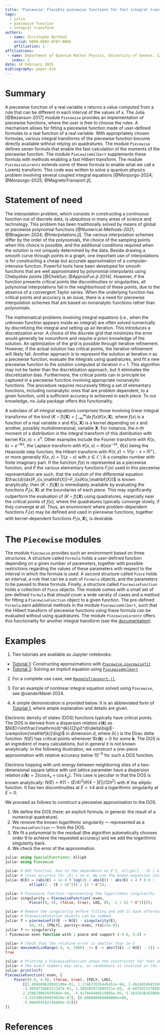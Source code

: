 ```yaml
---
title: 'Piecewise: Flexible piecewise functions for fast integral transforms in Julia'
tags:
  - julia
  - piecewise function
  - integral transform
authors:
  - name: Christophe Berthod
    orcid: 0000-0002-0787-008X
    affiliation: 1
affiliations:
 - name: Department of Quantum Matter Physics, University of Geneva, 1211 Geneva, Switzerland
   index: 1    
date: 18 February 2025
bibliography: paper.bib
---
```


# Summary

A piecewise function of a real variable $x$ returns a value computed from a rule that can be different in each interval of the values of $x$. The Julia [@Bezanson-2017] module `Piecewise` provides an implementation of piecewise functions, where the user is free to choose the rules. A mechanism allows for fitting a piecewise function made of user-defined formulas to a real function of a real variable. With appropriately chosen formulas, various integral transforms of the piecewise function become directly available without relying on quadratures. The module `Piecewise` defines seven formula that enable the fast calculation of the moments of the piecewise function. The module `PiecewiseHilbert` supplements these formula with methods enabling a fast Hilbert transform. The module `PiecewiseLorentz` extends some of these formula to enable what we call a Lorentz transform. This code was written to solve a quantum physics problem involving several coupled integral equations [@Morpurgo-2024; @Morpurgo-2025; @MagnetoTransport.jl].

# Statement of need

The interpolation problem, which consists in constructing a continuous function out of discrete data, is ubiquitous in many areas of science and technology. This problem has been traditionally solved by means of global or piecewise polynomial functions [@Numerical-Methods-2021; @Bhagavan-2024; @Interpolations.jl]. The various interpolation schemes differ by the order of the polynomials, the choice of the sampling points when this choice is possible, and the additional conditions required when the solution is not uniquely determined by the data. Beside drawing a smooth curve through points in a graph, one important use of interpolations is for constructing a cheap but accurate approximation of a computer-intensive function. Powerful tools have been developed for smooth functions that are well approximated by polynomial interpolants using Chebyshev points [@Chebfun; @ApproxFun.jl-2014]. However, if the function presents critical points like discontinuities or singularities, all polynomial interpolations fail in the neighborhood of these points, due to the absence of a convergent Taylor series. When the underlying function has critical points and accuracy is an issue, there is a need for piecewise interpolation schemes that are based on nonanalytic functions rather than polynomials.

The mathematical problems involving integral equations (i.e., when the unknown function appears inside an integral) are often solved numerically by discretizing the integral and setting up an iteration. This introduces a discretization error. A choice of the discrete grid that minimizes the error would generally be nonuniform and require *a priori* knowledge of the solution. An optimization of the grid is possible through iterative refinement. However, if the actual solution has critical points, the iterative refinement will likely fail. Another approach is to represent the solution at iteration $n$ as a piecewise function, evaluate the integrals using quadratures, and fit a new piecewise function to the solution computed at iteration $n+1$. This algorithm may not be faster than the discretization approach, but it eliminates the discretization bias. Furthermore, the critical points can in principle be captured in a piecewise function involving appropriate nonanalytic functions. The procedure requires recursively fitting a set of elementary functions, including nonanalytic ones that are problem dependent, to a given function, until a sufficient accuracy is achieved in each piece. To our knowledge, no Julia package offers this functionality.

A subclass of all integral equations comprises those involving linear integral transforms of the kind $(K\circ f)(\mathbf{X})=\int_{-\infty}^{\infty}dx\,f(x)K(x,\mathbf{X})$, where $f(x)$ is a function of a real variable $x$ and $K(x,\mathbf{X})$ is a kernel depending on $x$ and another, possibly multidimensional, variable $\mathbf{X}$. For instance, the $n$-th moment of a distribution is the integral transform of this distribution with kernel $K(x,n)=x^n$. Other examples include the Fourier transform with $K(x,k)=e^{-ikx}$, the Laplace transform with $K(x,s)=\theta(x)e^{-sx}$, $\theta(x)$ being the Heaviside step function, the Hilbert transform with $K(x,y)=1/(y-x+i0^+)$, or more generally $K(x,z)=1/(z-x)$ with $z\in\mathbb{C}\setminus\mathbb{R}$ a complex number with finite imaginary part. If the function $f(x)$ is represented as a piecewise function, and if the various elementary functions $F_i(x)$ used in this piecewise representation are such, that the solution of the differential equation $\frac{d}{dx}P_i(x,\mathbf{X})=F_i(x)K(x,\mathbf{X})$ is known analytically, then $(K\circ f)(\mathbf{X})$ is immediately available by evaluating the functions $P_i(x,\mathbf{X})$ at the boundaries of each piece. This may significantly outperform the evaluation of $(K\circ f)(\mathbf{X})$ using quadratures, especially near the critical points of $f(x)$, where the quadratures typically converge slowly, if they converge at all. Thus, an environment where problem-dependent functions $F_i(x)$ may be defined and used in piecewise functions, together with kernel-dependent functions $P_i(x,\mathbf{X})$, is desirable.

# The `Piecewise` modules

The module `Piecewise` provides such an environment based on three structures. A structure called `Formula` holds a user-defined function depending on a given number of parameters, together with possible restrictions regarding the values of these parameters with respect to the interval in which the formula is used. A second structure called `Piece` holds an interval, a rule that can be a sum of `Formula` objects, and the parameters to be passed to these formula. Finally, a structure called `PiecewiseFunction` holds a collection of `Piece` objects. The module comes with a small set of pre-defined `Formula` that should cover a wide variety of cases and a method for fitting a `PiecewiseFunction` object to a given function. The pre-defined `Formula` earn additional methods in the module `PiecewiseHilbert`, such that the Hilbert transform of piecewise functions using these formula can be evaluated without using quadratures. The module `PiecewiseLorentz` offers this functionality for another integral transform (see the [documentation](https://christopheberthod.github.io/Piecewise.jl/dev/lorentz.html)).

# Examples

1. Two tutorials are available as Jupyter notebooks:

  - [Tutorial 1](https://github.com/ChristopheBerthod/Piecewise.jl/blob/main/notebooks/Tutorial-1.ipynb): Constructing approximations with [`Piecewise.piecewisefit`](https://christopheberthod.github.io/Piecewise.jl/dev/index.html#Piecewise.piecewisefit)
  - [Tutorial 2](https://github.com/ChristopheBerthod/Piecewise.jl/blob/main/notebooks/Tutorial-2.ipynb): Solving an implicit equation using [`PiecewiseHilbert`](https://christopheberthod.github.io/Piecewise.jl/dev/hilbert.html)

2. For a complete use case, see [`MagnetoTransport.jl`](https://github.com/ChristopheBerthod/MagnetoTransport.jl).

3. For an example of nonlinear integral equation solved using `Piecewise`, see @vanderMarel-2024.

4. A simple demonstration is provided below. It is an abbreviated form of [Tutorial 1](https://github.com/ChristopheBerthod/Piecewise.jl/blob/main/notebooks/Tutorial-1.ipynb), where ample explanation and details are given.

Electronic density of states (DOS) functions typically have critical points. The DOS is derived from a dispersion relation $\varepsilon(\mathbf{k})$ as $N(E)=\int\frac{\mathrm{d}^dk}{(2\pi)^d}\delta\big(E-\varepsilon(\mathbf{k})\big)$ in dimension $d$, where $\delta(\cdot)$ is the Dirac delta function. $N(E)$ has critical points whenever $\nabla\varepsilon(\mathbf{k})=0$ for some $\mathbf{k}$. The DOS is an ingredient of many calculations, but in general it is not known analytically. In the following illustration, we construct a one-piece approximation with relative accuracy below $10^{-5}$ for such a DOS function.

Electrons hopping with unit energy between neighboring sites of a two-dimensional square lattice with unit lattice parameter have a dispersion relation $\varepsilon(\mathbf{k})=2(\cos k_x+\cos k_y)$. This case is peculiar in that the DOS is known analytically: $N(E)=K\big(1-(E/4)^2\big)\theta(4-|E|)/(2\pi^2)$ with $K$ the elliptic function. It has two discontinuities at $E=\pm4$ and a logarithmic singularity at $E=0$.

We proceed as follows to construct a piecewise approximation to the DOS.

1. We define the DOS (here: an explicit formula; in general: the result of a numerical quadrature).
2. We remove the known logarithmic singularity — represented as a `PiecewiseFunction` — from the DOS.
3. We fit a polynomial to the residual (the algorithm automatically chooses order 9 to achieve the requested accuracy) and we add the logarithmic singularity back.
4. We check the error of the approximation.

```julia
julia> using SpecialFunctions: ellipk
julia> using Piecewise

julia> # DOS function. Due to the dependence on E^2, ellipk(1 - (E / 4)^2)
julia> # loses accuracy for |E| < 1e-4. We use the known expansion instead.
julia> N(E) = (abs(E) < 1e-4 ? log(16 / abs(E)) : abs(E) > 4 ? 0.0 :
           ellipk(1 - (E / 4)^2)) / (2 * π^2);

julia> # Piecewise function representing the logarithmic singularity
julia> singularity = PiecewiseFunction(:even,
           Piece((0, 4), (false, true), LOG, [0, -1 / (2 * π^2)]));

julia> # Remove the singularity before fitting and add it back afterwards
julia> # PiecewiseFunction objects can be summed.
julia> f = piecewisefit(E -> N(E) - singularity(E),
           (0, 4), [POLY], parity=:even, rtol=5e-6);
julia> f += singularity
< Piecewise even function with 1 piece and support [-4.0, 4.0] >

julia> # Check that the relative error is smaller than 1e-5
julia> maximum(LinRange(-4, 4, 1000) .|> E -> abs(f(E) ./ N(E) - 1)) < 1e-5
true

julia> # Printing a PiecewiseFunction shows the constructor for that object.
julia> # The exact numbers may vary, as randomness is involved in the fitting.
julia> println(f)
PiecewiseFunction(:even, [
    Piece((0.0, 4.0), (false, true), [POLY, LOG],
        [[1.404609620501190e-01, 1.174637035445451e-04, 2.462481494536943e-03,
        -1.995071066151247e-03, 1.349285972889321e-03, -6.607932327688245e-04,
        2.158678002039584e-04, -4.417944490515085e-05, 5.103263826300048e-06,
        -2.533300199959029e-07], [0.000000000000000e+00,
        -5.066059182116889e-02]])
])
```

# References
